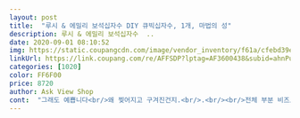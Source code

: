 ```yaml
---
layout: post 
title:  "루시 & 에밀리 보석십자수 DIY 큐빅십자수, 1개, 마법의 성" 
description: 루시 & 에밀리 보석십자수  ..
date: 2020-09-01 08:10:52 
img: https://static.coupangcdn.com/image/vendor_inventory/f61a/cfebd39e4fce89799b86744b40790d83b35f5f8de864dc7ad5ef91170864.jpg 
linkUrl: https://link.coupang.com/re/AFFSDP?lptag=AF3600438&subid=ahnPublicAsk&pageKey=1763043983&itemId=3002559753&vendorItemId=70990794663&traceid=V0-113-f5e3e2dc052b1a2c 
categories: [1020] 
color: FF6F00 
price: 8720 
author: Ask View Shop 
cont:  "그래도 예쁩니다<br/>왜 찢어지고 구겨진건지.<br/>.<br/><br/>전체 부분 비즈로 장식할수 있었응션 더 이뻤을듯 해요 부분이라 금방 끝나긴하더라구요 하루도 안걸려서완성했답니다 액자 맞춰야할것같아요<br/>지퍼백이 보석 양에 비해 너무 적어요ㅠㅠ<br/>" 
---
```

